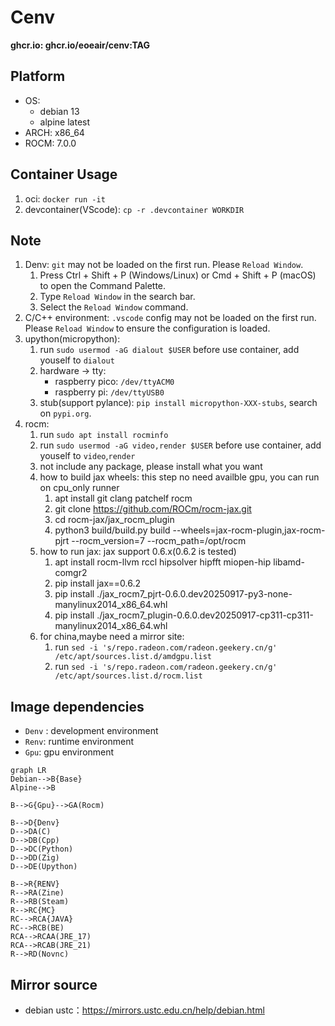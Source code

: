 # Cenv

**ghcr.io: ghcr.io/eoeair/cenv:TAG**

## Platform
* OS: 
    * debian 13
    * alpine latest
* ARCH: x86_64
* ROCM: 7.0.0
## Container Usage
1. oci: `docker run -it`
2. devcontainer(VScode): `cp -r .devcontainer WORKDIR`

## Note
1. Denv: `git` may not be loaded on the first run. Please `Reload Window`.
    1. Press Ctrl + Shift + P (Windows/Linux) or Cmd + Shift + P (macOS) to open the Command Palette.
    2. Type `Reload Window` in the search bar.
    3. Select the `Reload Window` command.
2. C/C++ environment: `.vscode` config may not be loaded on the first run. Please `Reload Window` to ensure the configuration is loaded.
3. upython(micropython): 
    1. run `sudo usermod -aG dialout $USER` before use container, add youself to `dialout`
    2. hardware -> tty:
        * raspberry pico: `/dev/ttyACM0`
        * raspberry pi: `/dev/ttyUSB0`
    3. stub(support pylance): `pip install micropython-XXX-stubs`, search on `pypi.org`.
4. rocm: 
    1. run `sudo apt install rocminfo`
    2. run `sudo usermod -aG video,render $USER` before use container, add youself to `video`,`render`
    3. not include any package, please install what you want
    4. how to build jax wheels: this step no need availble gpu, you can run on cpu_only runner
        1. apt install git clang patchelf rocm
        2. git clone https://github.com/ROCm/rocm-jax.git
        3. cd rocm-jax/jax_rocm_plugin
        4. python3 build/build.py build --wheels=jax-rocm-plugin,jax-rocm-pjrt --rocm_version=7 --rocm_path=/opt/rocm
    5. how to run jax: jax support 0.6.x(0.6.2 is tested)
        1. apt install rocm-llvm rccl hipsolver hipfft miopen-hip libamd-comgr2
        2. pip install jax==0.6.2
        3. pip install ./jax_rocm7_pjrt-0.6.0.dev20250917-py3-none-manylinux2014_x86_64.whl
        4. pip install ./jax_rocm7_plugin-0.6.0.dev20250917-cp311-cp311-manylinux2014_x86_64.whl
    6. for china,maybe need a mirror site:
        1. run `sed -i 's/repo.radeon.com/radeon.geekery.cn/g' /etc/apt/sources.list.d/amdgpu.list`
        2. run `sed -i 's/repo.radeon.com/radeon.geekery.cn/g' /etc/apt/sources.list.d/rocm.list`
## Image dependencies
* `Denv` : development environment
* `Renv`: runtime environment
* `Gpu`: gpu environment

```mermaid
graph LR
Debian-->B{Base}
Alpine-->B

B-->G{Gpu}-->GA(Rocm)

B-->D{Denv}
D-->DA(C)
D-->DB(Cpp)
D-->DC(Python)
D-->DD(Zig)
D-->DE(Upython)

B-->R{RENV}
R-->RA(Zine)
R-->RB(Steam)
R-->RC{MC}
RC-->RCA{JAVA}
RC-->RCB(BE)
RCA-->RCAA(JRE_17)
RCA-->RCAB(JRE_21)
R-->RD(Novnc)
```

## Mirror source
* debian ustc：https://mirrors.ustc.edu.cn/help/debian.html